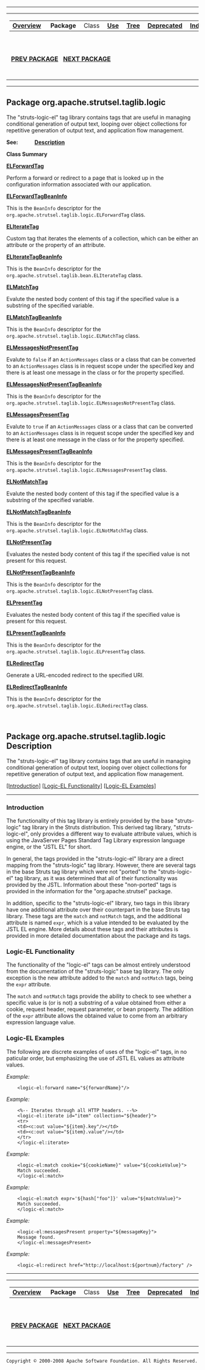 ------------------------------------------------------------------------

<span id="navbar_top"></span> [](#skip-navbar_top "Skip navigation links")

<table>
<colgroup>
<col width="50%" />
<col width="50%" />
</colgroup>
<tbody>
<tr class="odd">
<td align="left"><span id="navbar_top_firstrow"></span>
<table>
<tbody>
<tr class="odd">
<td align="left"><a href="../../../../../overview-summary.html.md"><strong>Overview</strong></a> </td>
<td align="left"> <strong>Package</strong> </td>
<td align="left">Class </td>
<td align="left"><a href="package-use.html.md"><strong>Use</strong></a> </td>
<td align="left"><a href="package-tree.html.md"><strong>Tree</strong></a> </td>
<td align="left"><a href="../../../../../deprecated-list.html.md"><strong>Deprecated</strong></a> </td>
<td align="left"><a href="../../../../../index-all.html.md"><strong>Index</strong></a> </td>
<td align="left"><a href="../../../../../help-doc.html.md"><strong>Help</strong></a> </td>
</tr>
</tbody>
</table></td>
<td align="left"></td>
</tr>
<tr class="even">
<td align="left"> <a href="../../../../../org/apache/strutsel/taglib.html.md/package-summary.html"><strong>PREV PACKAGE</strong></a>   <a href="../../../../../org/apache/strutsel/taglib/tiles/package-summary.html"><strong>NEXT PACKAGE</strong></a></td>
<td align="left"><a href="../../../../../index.html.md?org/apache/strutsel/taglib/logic/package-summary.html"><strong>FRAMES</strong></a>    <a href="package-summary.html"><strong>NO FRAMES</strong></a>    
<a href="../../../../../allclasses-noframe.html.md"><strong>All Classes</strong></a></td>
</tr>
</tbody>
</table>

<span id="skip-navbar_top"></span>

------------------------------------------------------------------------

Package org.apache.strutsel.taglib.logic
----------------------------------------

The "struts-logic-el" tag library contains tags that are useful in managing conditional generation of output text, looping over object collections for repetitive generation of output text, and application flow management.

**See:**
           [**Description**](#package_description)

**Class Summary**

**[ELForwardTag](../../../../../org/apache/strutsel/taglib/logic/ELForwardTag.html.md "class in org.apache.strutsel.taglib.logic")**

Perform a forward or redirect to a page that is looked up in the configuration information associated with our application.

**[ELForwardTagBeanInfo](../../../../../org/apache/strutsel/taglib/logic/ELForwardTagBeanInfo.html.md "class in org.apache.strutsel.taglib.logic")**

This is the `BeanInfo` descriptor for the `org.apache.strutsel.taglib.logic.ELForwardTag` class.

**[ELIterateTag](../../../../../org/apache/strutsel/taglib/logic/ELIterateTag.html.md "class in org.apache.strutsel.taglib.logic")**

Custom tag that iterates the elements of a collection, which can be either an attribute or the property of an attribute.

**[ELIterateTagBeanInfo](../../../../../org/apache/strutsel/taglib/logic/ELIterateTagBeanInfo.html.md "class in org.apache.strutsel.taglib.logic")**

This is the `BeanInfo` descriptor for the `org.apache.strutsel.taglib.bean.ELIterateTag` class.

**[ELMatchTag](../../../../../org/apache/strutsel/taglib/logic/ELMatchTag.html.md "class in org.apache.strutsel.taglib.logic")**

Evalute the nested body content of this tag if the specified value is a substring of the specified variable.

**[ELMatchTagBeanInfo](../../../../../org/apache/strutsel/taglib/logic/ELMatchTagBeanInfo.html.md "class in org.apache.strutsel.taglib.logic")**

This is the `BeanInfo` descriptor for the `org.apache.strutsel.taglib.logic.ELMatchTag` class.

**[ELMessagesNotPresentTag](../../../../../org/apache/strutsel/taglib/logic/ELMessagesNotPresentTag.html.md "class in org.apache.strutsel.taglib.logic")**

Evalute to `false` if an `ActionMessages` class or a class that can be converted to an `ActionMessages` class is in request scope under the specified key and there is at least one message in the class or for the property specified.

**[ELMessagesNotPresentTagBeanInfo](../../../../../org/apache/strutsel/taglib/logic/ELMessagesNotPresentTagBeanInfo.html.md "class in org.apache.strutsel.taglib.logic")**

This is the `BeanInfo` descriptor for the `org.apache.strutsel.taglib.logic.ELMessagesNotPresentTag` class.

**[ELMessagesPresentTag](../../../../../org/apache/strutsel/taglib/logic/ELMessagesPresentTag.html.md "class in org.apache.strutsel.taglib.logic")**

Evalute to `true` if an `ActionMessages` class or a class that can be converted to an `ActionMessages` class is in request scope under the specified key and there is at least one message in the class or for the property specified.

**[ELMessagesPresentTagBeanInfo](../../../../../org/apache/strutsel/taglib/logic/ELMessagesPresentTagBeanInfo.html.md "class in org.apache.strutsel.taglib.logic")**

This is the `BeanInfo` descriptor for the `org.apache.strutsel.taglib.logic.ELMessagesPresentTag` class.

**[ELNotMatchTag](../../../../../org/apache/strutsel/taglib/logic/ELNotMatchTag.html.md "class in org.apache.strutsel.taglib.logic")**

Evalute the nested body content of this tag if the specified value is a substring of the specified variable.

**[ELNotMatchTagBeanInfo](../../../../../org/apache/strutsel/taglib/logic/ELNotMatchTagBeanInfo.html.md "class in org.apache.strutsel.taglib.logic")**

This is the `BeanInfo` descriptor for the `org.apache.strutsel.taglib.logic.ELNotMatchTag` class.

**[ELNotPresentTag](../../../../../org/apache/strutsel/taglib/logic/ELNotPresentTag.html.md "class in org.apache.strutsel.taglib.logic")**

Evaluates the nested body content of this tag if the specified value is not present for this request.

**[ELNotPresentTagBeanInfo](../../../../../org/apache/strutsel/taglib/logic/ELNotPresentTagBeanInfo.html.md "class in org.apache.strutsel.taglib.logic")**

This is the `BeanInfo` descriptor for the `org.apache.strutsel.taglib.logic.ELNotPresentTag` class.

**[ELPresentTag](../../../../../org/apache/strutsel/taglib/logic/ELPresentTag.html.md "class in org.apache.strutsel.taglib.logic")**

Evaluates the nested body content of this tag if the specified value is present for this request.

**[ELPresentTagBeanInfo](../../../../../org/apache/strutsel/taglib/logic/ELPresentTagBeanInfo.html.md "class in org.apache.strutsel.taglib.logic")**

This is the `BeanInfo` descriptor for the `org.apache.strutsel.taglib.logic.ELPresentTag` class.

**[ELRedirectTag](../../../../../org/apache/strutsel/taglib/logic/ELRedirectTag.html.md "class in org.apache.strutsel.taglib.logic")**

Generate a URL-encoded redirect to the specified URI.

**[ELRedirectTagBeanInfo](../../../../../org/apache/strutsel/taglib/logic/ELRedirectTagBeanInfo.html.md "class in org.apache.strutsel.taglib.logic")**

This is the `BeanInfo` descriptor for the `org.apache.strutsel.taglib.logic.ELRedirectTag` class.

 

<span id="package_description"></span>

Package org.apache.strutsel.taglib.logic Description
----------------------------------------------------

The "struts-logic-el" tag library contains tags that are useful in managing conditional generation of output text, looping over object collections for repetitive generation of output text, and application flow management.

 <span id="doc.Description"></span>

[[Introduction]](#doc.Intro) [[Logic-EL Functionality]](#doc.Functionality) [[Logic-EL Examples]](#doc.Examples)

------------------------------------------------------------------------

<span id="doc.Intro"></span>

### Introduction

The functionality of this tag library is entirely provided by the base "struts-logic" tag library in the Struts distribution. This derived tag library, "struts-logic-el", only provides a different way to evaluate attribute values, which is using the JavaServer Pages Standard Tag Library expression language engine, or the "JSTL EL" for short.

In general, the tags provided in the "struts-logic-el" library are a direct mapping from the "struts-logic" tag library. However, there are several tags in the base Struts tag library which were not "ported" to the "struts-logic-el" tag library, as it was determined that all of their functionality was provided by the JSTL. Information about these "non-ported" tags is provided in the information for the "org.apache.strutsel" package.

In addition, specific to the "struts-logic-el" library, two tags in this library have one additional attribute over their counterpart in the base Struts tag library. These tags are the `match` and `notMatch` tags, and the additional attribute is named `expr`, which is a value intended to be evaluated by the JSTL EL engine. More details about these tags and their attributes is provided in more detailed documentation about the package and its tags.

<span id="doc.Functionality"></span>

### Logic-EL Functionality

The functionality of the "logic-el" tags can be almost entirely understood from the documentation of the "struts-logic" base tag library. The only exception is the new attribute added to the `match` and `notMatch` tags, being the `expr` attribute.

The `match` and `notMatch` tags provide the ability to check to see whether a specific value is (or is not) a substring of a value obtained from either a cookie, request header, request parameter, or bean property. The addition of the `expr` attribute allows the obtained value to come from an arbitrary expression language value.

<span id="doc.Examples"></span>

### Logic-EL Examples

The following are discrete examples of uses of the "logic-el" tags, in no paticular order, but emphasizing the use of JSTL EL values as attribute values.

*Example:*

        <logic-el:forward name="${forwardName}"/>

*Example:*

        <%-- Iterates through all HTTP headers. --%>
        <logic-el:iterate id="item" collection="${header}">
        <tr>
        <td><c:out value="${item}.key"/></td>
        <td><c:out value="${item}.value"/></td>
        </tr>
        </logic-el:iterate>

*Example:*

        <logic-el:match cookie="${cookieName}" value="${cookieValue}">
        Match succeeded.
        </logic-el:match>

*Example:*

        <logic-el:match expr='${hash["foo"]}' value="${matchValue}">
        Match succeeded.
        </logic-el:match>

*Example:*

        <logic-el:messagesPresent property="${messageKey}">
        Message found.
        </logic-el:messagesPresent>

*Example:*

        <logic-el:redirect href="http://localhost:${portnum}/factory" />




------------------------------------------------------------------------





<table>
<colgroup>
<col width="50%" />
<col width="50%" />
</colgroup>
<tbody>
<tr class="odd">
<td align="left"><span id="navbar_bottom_firstrow"></span>
<table>
<tbody>
<tr class="odd">
<td align="left"><a href="../../../../../overview-summary.html.md"><strong>Overview</strong></a> </td>
<td align="left"> <strong>Package</strong> </td>
<td align="left">Class </td>
<td align="left"><a href="package-use.html.md"><strong>Use</strong></a> </td>
<td align="left"><a href="package-tree.html.md"><strong>Tree</strong></a> </td>
<td align="left"><a href="../../../../../deprecated-list.html.md"><strong>Deprecated</strong></a> </td>
<td align="left"><a href="../../../../../index-all.html.md"><strong>Index</strong></a> </td>
<td align="left"><a href="../../../../../help-doc.html.md"><strong>Help</strong></a> </td>
</tr>
</tbody>
</table></td>
<td align="left"></td>
</tr>
<tr class="even">
<td align="left"> <a href="../../../../../org/apache/strutsel/taglib.html.md/package-summary.html"><strong>PREV PACKAGE</strong></a>   <a href="../../../../../org/apache/strutsel/taglib/tiles/package-summary.html"><strong>NEXT PACKAGE</strong></a></td>
<td align="left"><a href="../../../../../index.html.md?org/apache/strutsel/taglib/logic/package-summary.html"><strong>FRAMES</strong></a>    <a href="package-summary.html"><strong>NO FRAMES</strong></a>    
<a href="../../../../../allclasses-noframe.html.md"><strong>All Classes</strong></a></td>
</tr>
</tbody>
</table>




------------------------------------------------------------------------

    Copyright © 2000-2008 Apache Software Foundation. All Rights Reserved.



